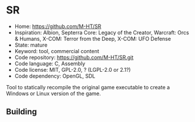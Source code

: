 # SR

- Home: https://github.com/M-HT/SR
- Inspiration: Albion, Septerra Core: Legacy of the Creator, Warcraft: Orcs & Humans, X-COM: Terror from the Deep, X-COM: UFO Defense
- State: mature
- Keyword: tool, commercial content
- Code repository: https://github.com/M-HT/SR.git
- Code language: C, Assembly
- Code license: MIT, GPL-2.0, ? (LGPL-2.0 or 2.1?)
- Code dependency: OpenGL, SDL

Tool to statically recompile the original game executable to create a Windows or Linux version of the game.

## Building
